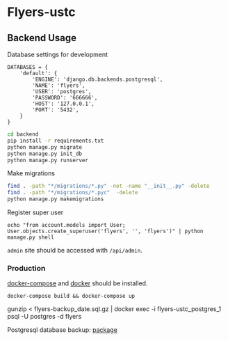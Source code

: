 # Flyers-ustc

## Backend Usage

Database settings for development
```text
DATABASES = {
    'default': {
        'ENGINE': 'django.db.backends.postgresql',
        'NAME': 'flyers',   
        'USER': 'postgres',
        'PASSWORD': '666666',
        'HOST': '127.0.0.1',
        'PORT': '5432',
    }
}
```

```bash
cd backend
pip install -r requirements.txt 
python manage.py migrate
python manage.py init_db
python manage.py runserver
```

Make migrations
```bash
find . -path "*/migrations/*.py" -not -name "__init__.py" -delete
find . -path "*/migrations/*.pyc"  -delete
python manage.py makemigrations
```
Register super user 
```shell
echo "from account.models import User; User.objects.create_superuser('flyers', '', 'flyers')" | python manage.py shell
```
`admin` site should be accessed with `/api/admin`. 


### Production
[docker-compose](https://docs.docker.com/compose/install/) and [docker](https://docs.docker.com/engine/install/) should be installed.
```
docker-compose build && docker-compose up
```
gunzip < flyers-backup_date.sql.gz | docker exec -i flyers-ustc_postgres_1 psql -U postgres -d flyers

Postgresql database backup: [package](https://hub.docker.com/r/prodrigestivill/postgres-backup-local)